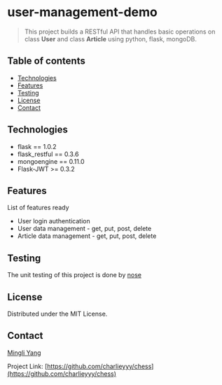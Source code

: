 # user-management-demo
> This project builds a RESTful API that handles basic operations on class **User** and class **Article** using python, flask, mongoDB.

## Table of contents
* [Technologies](#technologies)
* [Features](#features)
* [Testing](#testing)
* [License](#license)
* [Contact](#contact)


## Technologies
* flask == 1.0.2
* flask_restful == 0.3.6
* mongoengine == 0.11.0
* Flask-JWT >= 0.3.2


## Features
List of features ready
* User login authentication
* User data management - get, put, post, delete
* Article data management - get, put, post, delete


## Testing
The unit testing of this project is done by [nose](https://pypi.org/project/nose/)
## License

Distributed under the MIT License.

## Contact

[Mingli Yang](https://www.linkedin.com/in/myang46)

Project Link: [https://github.com/charlieyyy/chess](https://github.com/charlieyyy/chess)
